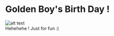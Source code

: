 # Golden Boy's Birth Day !
![alt text](http://www.woot.co.uk/images/bitdance.gif)
<br>
Hehehehe ! Just for fun :)
